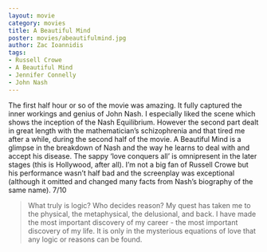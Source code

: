 ```yaml
---
layout: movie
category: movies
title: A Beautiful Mind
poster: movies/abeautifulmind.jpg
author: Zac Ioannidis
tags:
- Russell Crowe
- A Beautiful Mind
- Jennifer Connelly
- John Nash
---
```


The first half hour or so of the movie was amazing. It fully captured the inner workings and genius of John Nash. I especially liked the scene which shows the inception of the Nash Equilibrium. However the second part dealt in great length with the mathematician’s schizophrenia and that tired me after a while, during the second half of the movie. A Beautiful Mind is a glimpse in the breakdown of Nash and the way he learns to deal with and accept his disease. The sappy ‘love conquers all’ is omnipresent in the later stages (this is Hollywood, after all). I’m not a big fan of Russell Crowe but his performance wasn’t half bad and the screenplay was exceptional (although it omitted and changed many facts from Nash’s biography of the same name). 7/10

> What truly is logic? Who decides reason? My quest has taken me to the 
> physical, the metaphysical, the delusional, and back. I have made the most 
> important discovery of my career - the most important discovery of my life. 
> It is only in the mysterious equations of love that any logic or reasons can 
> be found.
